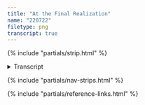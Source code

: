 ```yaml
---
title: "At the Final Realization"
name: "220722"
filetype: png
transcript: true
---
```


{% include "partials/strip.html" %}

<details closed>
<summary>Transcript</summary>

## {{ title }}

### Panel One 
Piggins - [learn more about Piggins][p]: Do we gotta destroy everything before we can have anything?

### Panel Two
Piggins: …And it took this long?

### Panel Three
Piggins: Seems like it.
  
{% include "partials/reference-links.html" %}

<!--FOOTNOTES-->
<!-- [^1]: foo "bar" -->

---
</details>

{% include "partials/nav-strips.html" %}

{% include "partials/reference-links.html" %}
